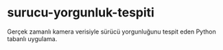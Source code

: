 # surucu-yorgunluk-tespiti
Gerçek zamanlı kamera verisiyle sürücü yorgunluğunu tespit eden Python tabanlı uygulama.
